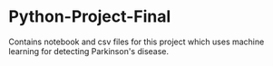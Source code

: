 # Python-Project-Final
Contains notebook and csv files for this project which uses machine learning for detecting Parkinson's disease.
